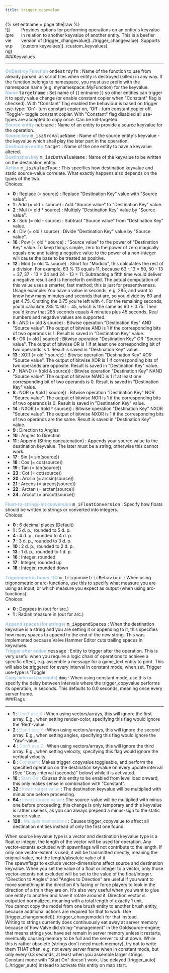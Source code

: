 ```yaml
---
title: trigger_copyvalue
---
```

<div>{% set entname = page.title|raw %}</div>
<div class="container previewimg">
<div class="columns">
<div class="imagepadding column col-auto" markdown="1">![](preview.png)</div>
<div class="column entityentry" markdown="1">Provides options for performing operations on an entity's keyvalue in relation to another keyvalue of another entity. This is a beefier version of [trigger_changevalue](../trigger_changevalue). Supports [custom keyvalues](../custom_keyvalues).</div>
</div>
</div>
###Keyvalues
<hr>
<div class="entityentry" markdown="1">
<span style="color:#9fc5e8;"><b>OnDestroy Function</b></span> <kbd  class="tooltip" data-tooltip="string">ondestroyfn</kbd> :
Name of the function to use from already parsed .as script files when entity is destroyed (killed) in any way. If the function belongs to namespace, you must use prefix with the namespace name (e.g. mynamespace::MyFunction) for the keyvalue.
</div>
<div class="entityentry" markdown="1">
<span style="color:#9fc5e8;"><b>Name</b></span> <kbd  class="tooltip" data-tooltip="target_source">targetname</kbd> :
Set name of {{ entname }} so other entities can trigger it to apply value change (or enable constant copier when "Constant" flag is checked). With "Constant" flag enabled the behaviour is based on trigger use-type: 'On'- turn constant copier on, 'Off'- turn constant copier off, 'Toggle'- toggle constant copier. With "Constant" flag disabled all use-types are accepted to copy once. Can be kill-targeted.
</div>
<div class="entityentry" markdown="1">
<span style="color:#9fc5e8;"><b>Source entity</b></span> <kbd  class="tooltip" data-tooltip="target_destination">netname</kbd> :
Name of an entity to provide a source keyvalue for the operation.
</div>
<div class="entityentry" markdown="1">
<span style="color:#9fc5e8;"><b>Source key</b></span> <kbd  class="tooltip" data-tooltip="string">m_iszSrcValueName</kbd> :
Name of the source entity's keyvalue - the keyvalue which shall play the later part in the operation.
</div>
<div class="entityentry" markdown="1">
<span style="color:#9fc5e8;"><b>Destination entity</b></span> <kbd  class="tooltip" data-tooltip="target_destination">target</kbd> :
Name of the one entity to have a keyvalue altered.
</div>
<div class="entityentry" markdown="1">
<span style="color:#9fc5e8;"><b>Destination key</b></span> <kbd  class="tooltip" data-tooltip="string">m_iszDstValueName</kbd> :
Name of the keyvalue to be written on the destination entity.
</div>
<div class="entityentry" markdown="1">
<span style="color:#9fc5e8;"><b>Action</b></span> <kbd  class="tooltip" data-tooltip="choices">m_iszValueType</kbd> :
This specifies how destination keyvalue and static source-value correlate. What exactly happens also depends on the types of the two.
<div class="accordion">
<input type="checkbox" id="accordion-1" name="accordion-checkbox" hidden>
<label class="accordion-header" for="accordion-1">
<i class="icon icon-arrow-right mr-1"></i>
Choices:
</label>
<div class="accordion-body">
<ul>
<li><b>0 </b> : Replace (= source) : Replace "Destination Key" value with "Source value".</li>
<li><b>1 </b> : Add (= old + source) : Add "Source value" to "Destination Key" value.</li>
<li><b>2 </b> : Mul (= old * source) : Multiply "Destination Key" value by "Source value".</li>
<li><b>3 </b> : Sub (= old - source) : Subtract "Source value" from "Destination Key" value.</li>
<li><b>4 </b> : Div (= old / source) : Divide "Destination Key" value by "Source value".</li>
<li><b>16 </b> : Pow (= old ^ source) : "Source value" to the power of "Destination Key" value. To keep things simple, zero to the power of zero magically equals one and taking a negative value to the power of a non-integer will cause the base to be treated as positive.</li>
<li><b>12 </b> : Mod (= old % source) : Short for "Modulo", this calculates the rest of a division. For example, 63 % 13 equals 11, because 63 - 13 = 50, 50 - 13 = 37, 37 - 13 = 24 and 24 - 13 = 11. Subtracting a fifth time would deliver a negative result and is henceforth omitted. The actual computation of this value uses a smarter, fast method; this is just for presentiveness. Usage example: You have a value in seconds, e.g. 285, and want to know how many minutes and seconds that are, so you divide by 60 and get 4.75. Omitting the 0.75 you're left with 4. For the remaining seconds, you'd calculate 285 % 60 = 45, which is the same as 60 * 0.75. Then you'd know that 285 seconds equals 4 minutes plus 45 seconds. Real numbers and negative values are supported.</li>
<li><b>5 </b> : AND (= old & source) : Bitwise operation "Destination Key" AND "Source value". The output of bitwise AND is 1 if the corresponding bits of two operands is 1. Result is saved in "Destination Key" value.</li>
<li><b>6 </b> : OR (= old | source) : Bitwise operation "Destination Key" OR "Source value". The output of bitwise OR is 1 if at least one corresponding bit of two operands is 1. Result is saved in "Destination Key" value.</li>
<li><b>13 </b> : XOR (= old ^ source) : Bitwise operation "Destination Key" XOR "Source value". The output of bitwise XOR is 1 if corresponding bits of two operands are opposite. Result is saved in "Destination Key" value.</li>
<li><b>7 </b> : NAND (= !(old & source)) : Bitwise operation "Destination Key" NAND "Source value". The output of bitwise NAND is 1 if at least one corresponding bit of two operands is 0. Result is saved in "Destination Key" value.</li>
<li><b>8 </b> : NOR (= !(old | source)) : Bitwise operation "Destination Key" NOR "Source value". The output of bitwise NOR is 1 if the corresponding bits of two operands is 0. Result is saved in "Destination Key" value.</li>
<li><b>14 </b> : NXOR (= !(old ^ source)) : Bitwise operation "Destination Key" NXOR "Source value". The output of bitwise NXOR is 1 if the corresponding bits of two operands are the same. Result is saved in "Destination Key" value.</li>
<li><b>9 </b> : Direction to Angles</li>
<li><b>10 </b> : Angles to Direction</li>
<li><b>11 </b> : Append (String concatenation) : Appends your source value to the destination keyvalue. The later must be a string, otherwise this cannot work.</li>
<li><b>17 </b> : Sin (= sin(source))</li>
<li><b>18 </b> : Cos (= cos(source))</li>
<li><b>19 </b> : Tan (= tan(source))</li>
<li><b>23 </b> : Cot (= cot(source))</li>
<li><b>20 </b> : Arcsin (= arcsin(source))</li>
<li><b>21 </b> : Arccos (= arccos(source))</li>
<li><b>22 </b> : Arctan (= arctan(source))</li>
<li><b>24 </b> : Arccot (= arccot(source))</li>
</ul>
</div>
</div>
</div>
<div class="entityentry" markdown="1">
<span style="color:#9fc5e8;"><b>Float-to-string/-int conversion</b></span> <kbd  class="tooltip" data-tooltip="choices">m_iFloatConversion</kbd> :
Specify how floats should be written to strings or converted into integers.
<div class="accordion">
<input type="checkbox" id="accordion-2" name="accordion-checkbox" hidden>
<label class="accordion-header" for="accordion-2">
<i class="icon icon-arrow-right mr-1"></i>
Choices:
</label>
<div class="accordion-body">
<ul>
<li><b>0  </b> : 6 decimal places (Default)</li>
<li><b>1  </b> : 5 d. p., rounded to 5 d. p.</li>
<li><b>4  </b> : 4 d. p., rounded to 4 d. p.</li>
<li><b>7  </b> : 3 d. p., rounded to 3 d. p.</li>
<li><b>10 </b> : 2 d. p., rounded to 2 d. p.</li>
<li><b>13 </b> : 1 d. p., rounded to 1 d. p.</li>
<li><b>16 </b> : Integer, rounded</li>
<li><b>17 </b> : Integer, rounded up</li>
<li><b>18 </b> : Integer, rounded down</li>
</ul>
</div>
</div>
</div>
<div class="entityentry" markdown="1">
<span style="color:#9fc5e8;"><b>Trigonometric funcs. I/O</b></span> <kbd  class="tooltip" data-tooltip="choices">m_trigonometricBehaviour</kbd> :
When using trigonometric or arc-functions, use this to specify what measure you are using as input, or which measure you expect as output (when using arc-functions).
<div class="accordion">
<input type="checkbox" id="accordion-3" name="accordion-checkbox" hidden>
<label class="accordion-header" for="accordion-3">
<i class="icon icon-arrow-right mr-1"></i>
Choices:
</label>
<div class="accordion-body">
<ul>
<li><b>0 </b> : Degrees in (out for arc.)</li>
<li><b>1 </b> : Radian measure in (out for arc.)</li>
</ul>
</div>
</div>
</div>
<div class="entityentry" markdown="1">
<span style="color:#9fc5e8;"><b>Append spaces (for strings)</b></span> <kbd  class="tooltip" data-tooltip="integer">m_iAppendSpaces</kbd> :
When the destination keyvalue is a string and you are setting it or appending to it, this specifies how many spaces to append to the end of the new string. This was implemented because Valve Hammer Editor cuts trailing spaces in keyvalues.
</div>
<div class="entityentry" markdown="1">
<span style="color:#9fc5e8;"><b>Trigger after action</b></span> <kbd  class="tooltip" data-tooltip="target_destination">message</kbd> :
Entity to trigger after the operation. This is very useful when you require a logic chain of operations to achieve a specific effect, e.g. assemble a message for a game_text entity to print. This will also be triggered for every interval in constant mode, when set. Trigger use-type is 'Toggle'.
</div>
<div class="entityentry" markdown="1">
<span style="color:#9fc5e8;"><b>Copy-interval (seconds)</b></span> <kbd  class="tooltip" data-tooltip="string">dmg</kbd> :
When using constant mode, use this to specify the delay between intervals where the trigger_copyvalue performs its operation, in seconds. This defaults to 0.0 seconds, meaning once every server frame.
</div>
###Flags
<hr>
<div class="entityflags">
<ul>
<li class="imagepadding" markdown="1"><b>1 </b> : <span style="color:#9fc5e8;">Don't use X</span> : When using vectors/arrays, this will ignore the first array. E.g., when setting render-color, specifying this flag would ignore the 'Red'-value.</li>
<li class="imagepadding" markdown="1"><b>2 </b> : <span style="color:#9fc5e8;">Don't use Y</span> : When using vectors/arrays, this will ignore the second array. E.g., when setting angles, specifying this flag would ignore the 'Yaw'-value.</li>
<li class="imagepadding" markdown="1"><b>4 </b> : <span style="color:#9fc5e8;">Don't use Z</span> : When using vectors/arrays, this will ignore the third array. E.g., when setting velocity, specifying this flag would ignore the vertical velocity.</li>
<li class="imagepadding" markdown="1"><b>8 </b> : <span style="color:#9fc5e8;">Constant</span> : Makes trigger_copyvalue toggleable, and perform the specified operation on the destination keyvalue on every update interval (See "Copy-interval (seconds)" below) while it is activated.</li>
<li class="imagepadding" markdown="1"><b>16 </b> : <span style="color:#9fc5e8;">Start On</span> : Causes this entity to be enabled from level load onward, this only makes sense in combination with "Constant".</li>
<li class="imagepadding" markdown="1"><b>32 </b> : <span style="color:#9fc5e8;">Invert target value</span> : The destination keyvalue will be multiplied with minus one before proceeding.</li>
<li class="imagepadding" markdown="1"><b>64 </b> : <span style="color:#9fc5e8;">Invert source value</span> : The source-value will be multiplied with minus one before proceeding; this change is only temporary and this keyvalue is rather useless, as you can always prepend a minus-sign to the static source-value.</li>
<li class="imagepadding" markdown="1"><b>128 </b> : <span style="color:#9fc5e8;">Multiple destinations</span> : Causes trigger_copyvalue to affect all destination entities instead of only the first one found.</li>
</ul>
</div>
<div class="notices blue" markdown="1">When source keyvalue type is a vector and destination keyvalue type is a float or integer, the length of the vector will be used for operation. Any vector-extents excluded with spawnflags will not contribute to the length. If only one vector-extent is used, it will be transmitted directly, meaning the original value, not the length/absolute value of it.</div>
<div class="notices blue" markdown="1">The spawnflags to exclude vector-dimensions affect source and destination keyvalue. When you set the value of a float or integer to a vector, only those vector-extents not excluded will be set to the value of the float/integer.</div>
<div class="notices blue" markdown="1">"Direction to Angles" and "Angles to Direction" are useful if you want to move something in the direction it's facing or force players to look in the direction of a train they are on. It's also very useful when you want to glue one entity to another and have it rotate around it. Direction vector is outputted normalized, meaning with a total length of exactly 1 unit.</div>
<div class="notices blue" markdown="1">You cannot copy the model from one brush entity to another brush entity, because additional actions are required for that to work. Use [trigger_changemodel](../trigger_changemodel) for that instead.</div>
<div class="notices red" markdown="1">Writing to strings currently does continuously eat away at server memory because of how Valve did string-"management" in the Goldsource-engine; that means strings you have set remain in server memory unless it restarts, eventually causing memory to be full and the server to shut down. While this is rather obsolete (strings don't need much memory), try not to write them THAT often, e.g. not every server frame when in constant mode, but only every 0.3 seconds, at least when you assemble larger strings.</div>
<div class="notices red" markdown="1">Constant mode with "Start On" doesn't work. Use delayed [trigger_auto](../trigger_auto) instead to activate this entity on map start.</div>
